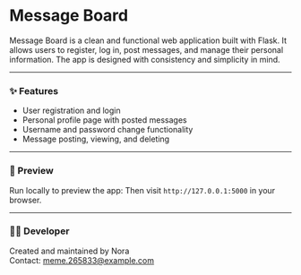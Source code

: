 # Message Board

Message Board is a clean and functional web application built with Flask. It allows users to register, log in, post messages, and manage their personal information. The app is designed with consistency and simplicity in mind.

---

### ✨ Features
- User registration and login
- Personal profile page with posted messages
- Username and password change functionality
- Message posting, viewing, and deleting

---

### 🔗 Preview

Run locally to preview the app:
Then visit `http://127.0.0.1:5000` in your browser.

---

### 🧑‍💻 Developer

Created and maintained by Nora  
Contact: meme.265833@example.com
